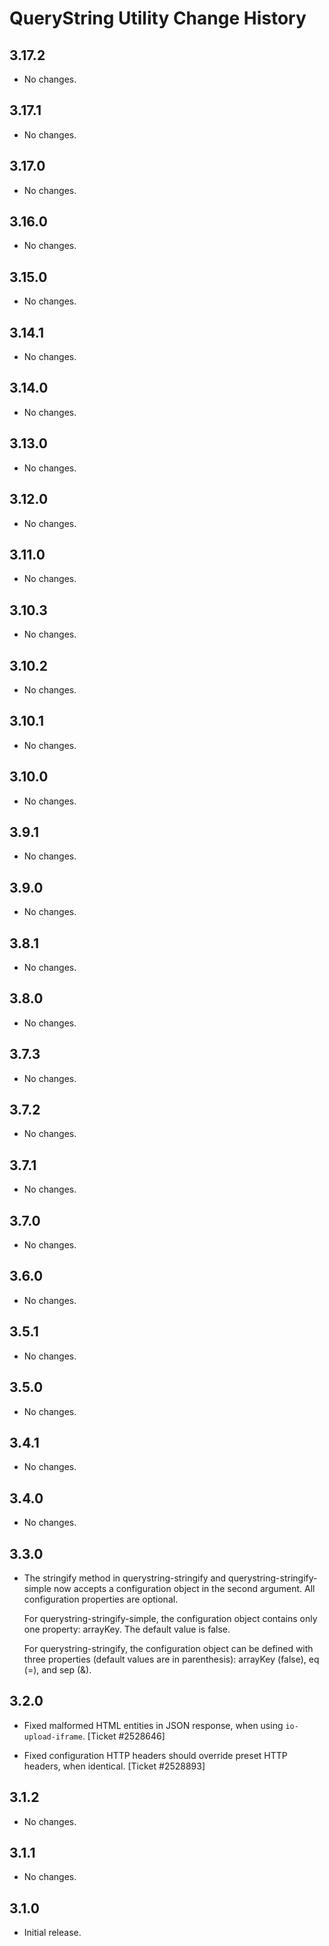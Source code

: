 QueryString Utility Change History
==================================

3.17.2
------

* No changes.

3.17.1
------

* No changes.

3.17.0
------

* No changes.

3.16.0
------

* No changes.

3.15.0
------

* No changes.

3.14.1
------

* No changes.

3.14.0
------

* No changes.

3.13.0
------

* No changes.

3.12.0
------

* No changes.

3.11.0
------

* No changes.

3.10.3
------

* No changes.

3.10.2
------

* No changes.

3.10.1
------

* No changes.

3.10.0
------

* No changes.

3.9.1
-----

* No changes.

3.9.0
-----

* No changes.

3.8.1
-----

* No changes.

3.8.0
-----

  * No changes.

3.7.3
-----

* No changes.

3.7.2
-----

* No changes.

3.7.1
-----

* No changes.

3.7.0
-----

* No changes.

3.6.0
-----

* No changes.

3.5.1
-----

  * No changes.

3.5.0
-----

  * No changes.

3.4.1
-----

  * No changes.

3.4.0
-----

  * No changes.

3.3.0
-----

  * The stringify method in querystring-stringify and
    querystring-stringify-simple now accepts a configuration object in the
    second argument. All configuration properties are optional.

    For querystring-stringify-simple, the configuration object contains only
    one property: arrayKey.  The default value is false.

    For querystring-stringify, the configuration object can be defined with
    three properties (default values are in parenthesis): arrayKey (false),
    eq (=), and sep (&).

3.2.0
-----

  * Fixed malformed HTML entities in JSON response, when using
    `io-upload-iframe`. [Ticket #2528646]

  * Fixed configuration HTTP headers should override preset HTTP headers, when
    identical. [Ticket #2528893]

3.1.2
-----

  * No changes.

3.1.1
-----

  * No changes.

3.1.0
-----

  * Initial release.
